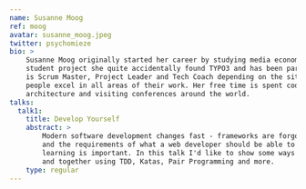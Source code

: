 ```yaml
---
name: Susanne Moog
ref: moog
avatar: susanne_moog.jpeg
twitter: psychomieze
bio: >
    Susanne Moog originally started her career by studying media economics and journalism. Trying to find a CMS for a
    student project she quite accidentally found TYPO3 and has been part of the community ever since. In her day job she
    is Scrum Master, Project Leader and Tech Coach depending on the situation with the personal goal to help other
    people excel in all areas of their work. Her free time is spent coding on open source projects, discussing code
    architecture and visiting conferences around the world.
talks:
  talk1:
    title: Develop Yourself
    abstract: >
        Modern software development changes fast - frameworks are forgotten or created, patterns become anti-patterns
        and the requirements of what a web developer should be able to do rise every day. Now more than ever continuous
        learning is important. In this talk I'd like to show some ways how we can improve as developers - individually
        and together using TDD, Katas, Pair Programming and more.
    type: regular
---
```

